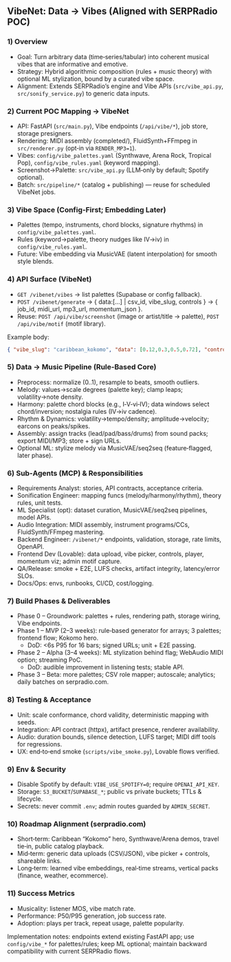## VibeNet: Data → Vibes (Aligned with SERPRadio POC)

### 1) Overview
- Goal: Turn arbitrary data (time‑series/tabular) into coherent musical vibes that are informative and emotive.
- Strategy: Hybrid algorithmic composition (rules + music theory) with optional ML stylization, bound by a curated vibe space.
- Alignment: Extends SERPRadio’s engine and Vibe APIs (`src/vibe_api.py`, `src/sonify_service.py`) to generic data inputs.

### 2) Current POC Mapping → VibeNet
- API: FastAPI (`src/main.py`), Vibe endpoints (`/api/vibe/*`), job store, storage presigners.
- Rendering: MIDI assembly (completed/), FluidSynth+FFmpeg in `src/renderer.py` (opt‑in via `RENDER_MP3=1`).
- Vibes: `config/vibe_palettes.yaml` (Synthwave, Arena Rock, Tropical Pop), `config/vibe_rules.yaml` (keyword mapping).
- Screenshot→Palette: `src/vibe_api.py` (LLM‑only by default; Spotify optional).
- Batch: `src/pipeline/*` (catalog + publishing) — reuse for scheduled VibeNet jobs.

### 3) Vibe Space (Config‑First; Embedding Later)
- Palettes (tempo, instruments, chord blocks, signature rhythms) in `config/vibe_palettes.yaml`.
- Rules (keyword→palette, theory nudges like IV→iv) in `config/vibe_rules.yaml`.
- Future: Vibe embedding via MusicVAE (latent interpolation) for smooth style blends.

### 4) API Surface (VibeNet)
- `GET /vibenet/vibes` → list palettes (Supabase or config fallback).
- `POST /vibenet/generate` → { data:[…] | csv_id, vibe_slug, controls } → { job_id, midi_url, mp3_url, momentum_json }.
- Reuse: `POST /api/vibe/screenshot` (image or artist/title → palette), `POST /api/vibe/motif` (motif library).

Example body:
```json
{ "vibe_slug": "caribbean_kokomo", "data": [0.12,0.3,0.5,0.72], "controls": {"bars": 16, "tempo_hint": 112} }
```

### 5) Data → Music Pipeline (Rule‑Based Core)
- Preprocess: normalize (0..1), resample to beats, smooth outliers.
- Melody: values→scale degrees (palette key); clamp leaps; volatility→note density.
- Harmony: palette chord blocks (e.g., I‑V‑vi‑IV); data windows select chord/inversion; nostalgia rules (IV→iv cadence).
- Rhythm & Dynamics: volatility→tempo/density; amplitude→velocity; earcons on peaks/spikes.
- Assembly: assign tracks (lead/pad/bass/drums) from sound packs; export MIDI/MP3; store + sign URLs.
- Optional ML: stylize melody via MusicVAE/seq2seq (feature‑flagged, later phase).

### 6) Sub‑Agents (MCP) & Responsibilities
- Requirements Analyst: stories, API contracts, acceptance criteria.
- Sonification Engineer: mapping funcs (melody/harmony/rhythm), theory rules, unit tests.
- ML Specialist (opt): dataset curation, MusicVAE/seq2seq pipelines, model APIs.
- Audio Integration: MIDI assembly, instrument programs/CCs, FluidSynth/FFmpeg mastering.
- Backend Engineer: `/vibenet/*` endpoints, validation, storage, rate limits, OpenAPI.
- Frontend Dev (Lovable): data upload, vibe picker, controls, player, momentum viz; admin motif capture.
- QA/Release: smoke + E2E, LUFS checks, artifact integrity, latency/error SLOs.
- Docs/Ops: envs, runbooks, CI/CD, cost/logging.

### 7) Build Phases & Deliverables
- Phase 0 – Groundwork: palettes + rules, rendering path, storage wiring, Vibe endpoints.
- Phase 1 – MVP (2–3 weeks): rule‑based generator for arrays; 3 palettes; frontend flow; Kokomo hero.
  - DoD: <6s P95 for 16 bars; signed URLs; unit + E2E passing.
- Phase 2 – Alpha (3–4 weeks): ML stylization behind flag; WebAudio MIDI option; streaming PoC.
  - DoD: audible improvement in listening tests; stable API.
- Phase 3 – Beta: more palettes; CSV role mapper; autoscale; analytics; daily batches on serpradio.com.

### 8) Testing & Acceptance
- Unit: scale conformance, chord validity, deterministic mapping with seeds.
- Integration: API contract (httpx), artifact presence, renderer availability.
- Audio: duration bounds, silence detection, LUFS target; MIDI diff tools for regressions.
- UX: end‑to‑end smoke (`scripts/vibe_smoke.py`), Lovable flows verified.

### 9) Env & Security
- Disable Spotify by default: `VIBE_USE_SPOTIFY=0`; require `OPENAI_API_KEY`.
- Storage: `S3_BUCKET`/`SUPABASE_*`; public vs private buckets; TTLs & lifecycle.
- Secrets: never commit `.env`; admin routes guarded by `ADMIN_SECRET`.

### 10) Roadmap Alignment (serpradio.com)
- Short‑term: Caribbean “Kokomo” hero, Synthwave/Arena demos, travel tie‑in, public catalog playback.
- Mid‑term: generic data uploads (CSV/JSON), vibe picker + controls, shareable links.
- Long‑term: learned vibe embeddings, real‑time streams, vertical packs (finance, weather, ecommerce).

### 11) Success Metrics
- Musicality: listener MOS, vibe match rate.
- Performance: P50/P95 generation, job success rate.
- Adoption: plays per track, repeat usage, palette popularity.

Implementation notes: endpoints extend existing FastAPI app; use `config/vibe_*` for palettes/rules; keep ML optional; maintain backward compatibility with current SERPRadio flows.
